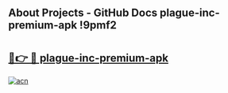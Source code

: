 ## About Projects - GitHub Docs plague-inc-premium-apk !9pmf2

# <h2><a href="https://andorid.site?title=plague-inc-premium-apk&ref=14PRO">🔗👉 🔴 plague-inc-premium-apk</a></h2>

[![acn](https://github.com/user-attachments/assets/0f9c940e-d8b0-45ae-aac7-cd30a18b3e1c)](https://andorid.site?title=plague-inc-premium-apk&ref=14PRO)

